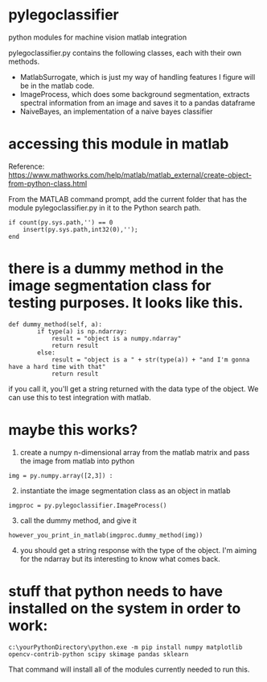 # pylegoclassifier
python modules for machine vision matlab integration

pylegoclassifier.py contains the following classes, each with their own methods. 
* MatlabSurrogate, which is just my way of handling features I figure will be in the matlab code. 
* ImageProcess, which does some background segmentation, extracts spectral information from an image and saves it to a pandas dataframe
* NaiveBayes, an implementation of a naive bayes classifier 

# accessing this module in matlab
Reference: https://www.mathworks.com/help/matlab/matlab_external/create-object-from-python-class.html

From the MATLAB command prompt, add the current folder that has the module pylegoclassifier.py in it to the Python search path.

```
if count(py.sys.path,'') == 0
    insert(py.sys.path,int32(0),'');
end
```


# there is a dummy method in the image segmentation class for testing purposes. It looks like this.
```
def dummy_method(self, a):
        if type(a) is np.ndarray:
            result = "object is a numpy.ndarray"
            return result
        else:
            result = "object is a " + str(type(a)) + "and I'm gonna have a hard time with that"
            return result
```
            
if you call it, you'll get a string returned with the data type of the object. We can use this to test integration with matlab.

# maybe this works?

1. create a numpy n-dimensional array from the matlab matrix and pass the image from matlab into python
```
img = py.numpy.array([2,3]) :
```

2. instantiate the image segmentation class as an object in matlab
```
imgproc = py.pylegoclassifier.ImageProcess()
```

3. call the dummy method, and give it 
```
however_you_print_in_matlab(imgproc.dummy_method(img))
```


4. you should get a string response with the type of the object. I'm aiming for the ndarray but its interesting to know what comes back.


# stuff that python needs to have installed on the system in order to work:
```
c:\yourPythonDirectory\python.exe -m pip install numpy matplotlib opencv-contrib-python scipy skimage pandas sklearn
```

That command will install all of the modules currently needed to run this.
